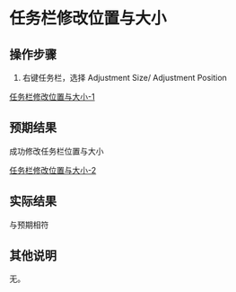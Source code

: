 # 任务栏修改位置与大小
## 操作步骤
1. 右键任务栏，选择 Adjustment Size/ Adjustment Position

[任务栏修改位置与大小-1](./img/任务栏修改位置与大小-1.png)


## 预期结果

成功修改任务栏位置与大小

[任务栏修改位置与大小-2](./img/任务栏修改位置与大小-2.png)

## 实际结果

与预期相符

## 其他说明

无。
